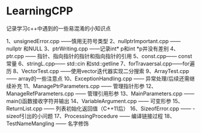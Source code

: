 # LearningCPP

记录学习c++中遇到的一些易混淆的小知识点

1、unsignedError.cpp ——慎用无符号类型
2、nullptrImportant.cpp ——nullptr 和NULL
3、ptrWriting.cpp ——记录int* p和int *p并没有差别
4、ptr.cpp —— 指针、指向指针的指针和指向指针的引用
5、const.cpp—— const常量
6、stringL.cpp—— std::cin 和std::getline
7、forTravaersal.cpp——for遍历
8、VectorTest.cpp ——使用vector迭代器实现二分搜索
9、ArrayTest.cpp —— array的一些注意点
10、ExceptionHandling.cpp —— 异常处理/后续还需继续补充
11、ManagePtrParameters.cpp —— 管理指针形参
12、ManageRefParameters.cpp —— 管理引用形参
13、MainParameters.cpp —— main()函数接收字符并输出
14、VariableArgument.cpp —— 可变形参
15、ReturnList.cpp —— 列表初始化返回值（C++11后）
16、SizeofError.cpp —— -sizeof引出的小问题
17、ProcessingProcedure —— 编译链接过程
18、TestNameMangling —— 名字修饰
